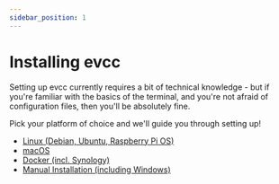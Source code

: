 ```yaml
---
sidebar_position: 1
---
```


# Installing evcc

Setting up evcc currently requires a bit of technical knowledge - but if you're familiar with the basics of the terminal, and you're not afraid of configuration files, then you'll be absolutely fine.

Pick your platform of choice and we'll guide you through setting up!

- [Linux (Debian, Ubuntu, Raspberry Pi OS)](./installation/linux)
- [macOS](./installation/macos)
- [Docker (incl. Synology)](./installation/docker)
- [Manual Installation (including Windows)](./installation/manual)
